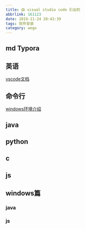 ```yaml
---
title: 由 visual studio code 引出的
abbrlink: 161123
date: 2019-11-24 20:43:39
tags: 软件安装
category: wego
---
```


## md Typora
## 英语
[vscode文档](https://code.visualstudio.com/docs)
## 命令行

[windows环境介绍](https://docs.microsoft.com/zh-cn/windows/dev-environment/)

## java
## python 
## c
## js

## windows篇
### java
### js
